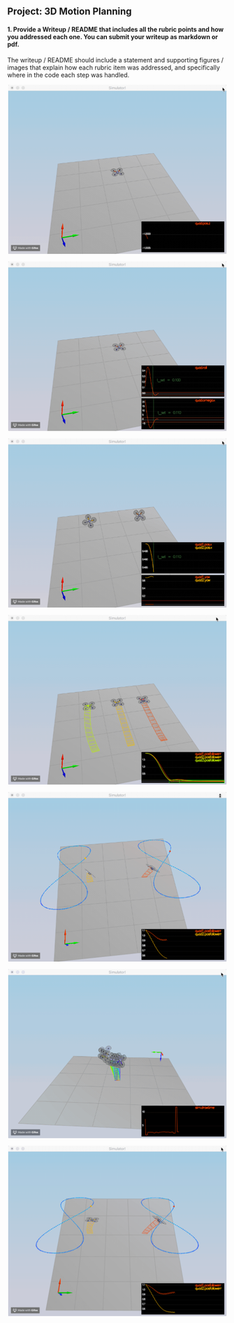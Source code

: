 ## Project: 3D Motion Planning


#### 1. Provide a Writeup / README that includes all the rubric points and how you addressed each one. You can submit your writeup as markdown or pdf.

The writeup / README should include a statement and supporting figures / images that explain how each rubric item was addressed, and specifically where in the code each step was handled.

<p align="center">
<img src="gif/scenario_1.gif" width="500"/>
</p>


<p align="center">
<img src="gif/scenario_2.gif" width="500"/>
</p>


<p align="center">
<img src="gif/scenario_3.gif" width="500"/>
</p>


<p align="center">
<img src="gif/scenario_4.gif" width="500"/>
</p>



<p align="center">
<img src="gif/scenario_5.gif" width="500"/>
</p>


<p align="center">
<img src="gif/scenario_6.gif" width="500"/>
</p>

<p align="center">
<img src="gif/scenario_7.gif" width="500"/>
</p>
